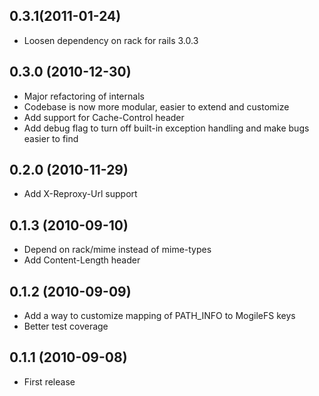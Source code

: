 ## 0.3.1(2011-01-24)
* Loosen dependency on rack for rails 3.0.3

## 0.3.0 (2010-12-30)

* Major refactoring of internals
* Codebase is now more modular, easier to extend and customize
* Add support for Cache-Control header
* Add debug flag to turn off built-in exception handling and make bugs easier
  to find

## 0.2.0 (2010-11-29)

* Add X-Reproxy-Url support

## 0.1.3 (2010-09-10)

* Depend on rack/mime instead of mime-types
* Add Content-Length header

## 0.1.2 (2010-09-09)

* Add a way to customize mapping of PATH_INFO to MogileFS keys
* Better test coverage

## 0.1.1 (2010-09-08)

* First release
